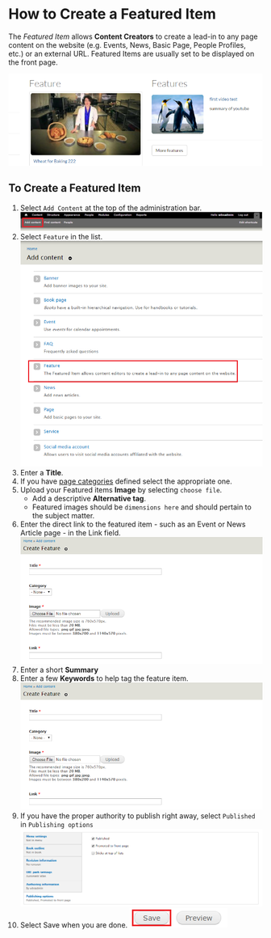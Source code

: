# How to Create a Featured Item
The *Featured Item* allows **Content Creators** to create a lead-in to any page content on the website (e.g. Events, News, Basic Page, People Profiles, etc.) or an external URL. Featured Items are usually set to be displayed on the front page.

![An Example of a Featured Item.](../images/fIex.png)

## To Create a Featured Item
1. Select `Add Content` at the top of the administration bar.
![Add Content Highlighted](../images/ambac.png)
2. Select `Feature` in the list.
![Feature Option Selected](../images/addconfI.png)
3. Enter a **Title**.
4. If you have [page categories](../taxonomies.md#categories) defined select the appropriate one.
5. Upload your Featured items **Image** by selecting `choose file`.
    * Add a descriptive **Alternative tag**.
    * Featured images should be `dimensions here` and should pertain to the subject matter.
6. Enter the direct link to the featured item - such as an Event or News Article page - in the Link field.
![Image of Feature Item link options](../images/featitleimglink.png)
7. Enter a short **Summary**
8. Enter a few **Keywords** to help tag the feature item.
![Image of Feature Item link options](../images/featitleimglink.png)
9. If you have the proper authority to publish right away, select `Published` in `Publishing options`
![Example of publishing options](../images/pubopt.png)
10. Select Save when you are done.
![Image of Save Button](../images/save.png)
